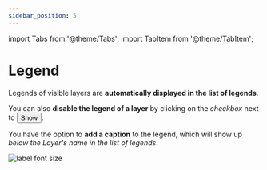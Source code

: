 ```yaml
---
sidebar_position: 5
---
```

import Tabs from '@theme/Tabs';
import TabItem from '@theme/TabItem';


# Legend

Legends of visible layers are **automatically displayed in the list of legends**.

You can also **disable the legend of a layer** by clicking on the *checkbox* next to <button>Show</button>.

You have the option to **add a caption** to the legend, which will show up *below the Layer's name in the list of legends*.

<div style={{ display: 'flex', flexDirection: 'column', alignItems: 'center'}}>
  <img src={require('/img/map/styling/legend.png').default} alt="label font size" style={{ maxHeight: "Auto", maxWidth: "Auto", objectFit: "cover"}}/>
</div> 

<br></br>

